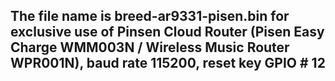 ## The file name is breed-ar9331-pisen.bin for exclusive use of Pinsen Cloud Router (Pisen Easy Charge WMM003N / Wireless Music Router WPR001N), baud rate 115200, reset key GPIO # 12
